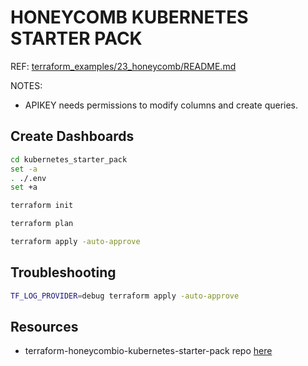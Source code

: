 # HONEYCOMB KUBERNETES STARTER PACK

REF: [terraform_examples/23_honeycomb/README.md](https://github.com/chrisguest75/terraform_examples/blob/master/23_honeycomb/README.md)  

NOTES:

* APIKEY needs permissions to modify columns and create queries.  

## Create Dashboards

```sh
cd kubernetes_starter_pack
set -a
. ./.env
set +a

terraform init

terraform plan

terraform apply -auto-approve   
```

## Troubleshooting

```sh
TF_LOG_PROVIDER=debug terraform apply -auto-approve
```

## Resources

* terraform-honeycombio-kubernetes-starter-pack repo [here](https://github.com/honeycombio/terraform-honeycombio-kubernetes-starter-pack)

